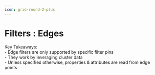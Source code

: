 ```yaml
---
icon: grid-round-2-plus
---
```


# Filters : Edges

Key Takeaways:\
\- Edge filters are only supported by specific filter pins\
\- They work by leveraging cluster data\
\- Unless specified otherwise, properties & attributes are read from edge points
